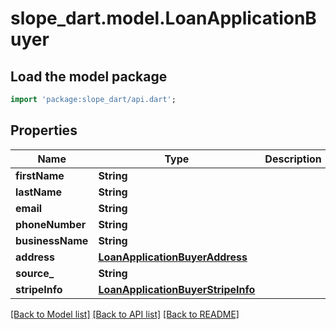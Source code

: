 # slope_dart.model.LoanApplicationBuyer

## Load the model package
```dart
import 'package:slope_dart/api.dart';
```

## Properties
Name | Type | Description | Notes
------------ | ------------- | ------------- | -------------
**firstName** | **String** |  | 
**lastName** | **String** |  | 
**email** | **String** |  | 
**phoneNumber** | **String** |  | 
**businessName** | **String** |  | 
**address** | [**LoanApplicationBuyerAddress**](LoanApplicationBuyerAddress.md) |  | 
**source_** | **String** |  | 
**stripeInfo** | [**LoanApplicationBuyerStripeInfo**](LoanApplicationBuyerStripeInfo.md) |  | 

[[Back to Model list]](../README.md#documentation-for-models) [[Back to API list]](../README.md#documentation-for-api-endpoints) [[Back to README]](../README.md)


